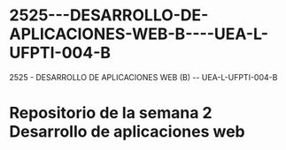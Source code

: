 # 2525---DESARROLLO-DE-APLICACIONES-WEB-B----UEA-L-UFPTI-004-B
2525 - DESARROLLO DE APLICACIONES WEB (B) -- UEA-L-UFPTI-004-B
# Repositorio de la semana 2 Desarrollo de aplicaciones web

